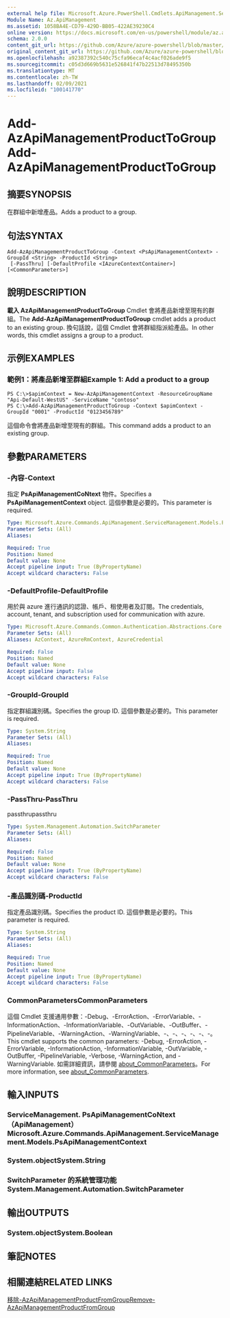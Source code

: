 ```yaml
---
external help file: Microsoft.Azure.PowerShell.Cmdlets.ApiManagement.ServiceManagement.dll-Help.xml
Module Name: Az.ApiManagement
ms.assetid: 1058BA4E-CD79-429D-BB05-422AE39230C4
online version: https://docs.microsoft.com/en-us/powershell/module/az.apimanagement/add-azapimanagementproducttogroup
schema: 2.0.0
content_git_url: https://github.com/Azure/azure-powershell/blob/master/src/ApiManagement/ApiManagement/help/Add-AzApiManagementProductToGroup.md
original_content_git_url: https://github.com/Azure/azure-powershell/blob/master/src/ApiManagement/ApiManagement/help/Add-AzApiManagementProductToGroup.md
ms.openlocfilehash: a92387392c540c75cfa96ecaf4c4acf026ade9f5
ms.sourcegitcommit: c05d3d669b5631e526841f47b22513d78495350b
ms.translationtype: MT
ms.contentlocale: zh-TW
ms.lasthandoff: 02/09/2021
ms.locfileid: "100141770"
---
```

# <span data-ttu-id="81b3d-101">Add-AzApiManagementProductToGroup</span><span class="sxs-lookup"><span data-stu-id="81b3d-101">Add-AzApiManagementProductToGroup</span></span>

## <span data-ttu-id="81b3d-102">摘要</span><span class="sxs-lookup"><span data-stu-id="81b3d-102">SYNOPSIS</span></span>
<span data-ttu-id="81b3d-103">在群組中新增產品。</span><span class="sxs-lookup"><span data-stu-id="81b3d-103">Adds a product to a group.</span></span>

## <span data-ttu-id="81b3d-104">句法</span><span class="sxs-lookup"><span data-stu-id="81b3d-104">SYNTAX</span></span>

```
Add-AzApiManagementProductToGroup -Context <PsApiManagementContext> -GroupId <String> -ProductId <String>
 [-PassThru] [-DefaultProfile <IAzureContextContainer>] [<CommonParameters>]
```

## <span data-ttu-id="81b3d-105">說明</span><span class="sxs-lookup"><span data-stu-id="81b3d-105">DESCRIPTION</span></span>
<span data-ttu-id="81b3d-106">**載入 AzApiManagementProductToGroup** Cmdlet 會將產品新增至現有的群組。</span><span class="sxs-lookup"><span data-stu-id="81b3d-106">The **Add-AzApiManagementProductToGroup** cmdlet adds a product to an existing group.</span></span>
<span data-ttu-id="81b3d-107">換句話說，這個 Cmdlet 會將群組指派給產品。</span><span class="sxs-lookup"><span data-stu-id="81b3d-107">In other words, this cmdlet assigns a group to a product.</span></span>

## <span data-ttu-id="81b3d-108">示例</span><span class="sxs-lookup"><span data-stu-id="81b3d-108">EXAMPLES</span></span>

### <span data-ttu-id="81b3d-109">範例1：將產品新增至群組</span><span class="sxs-lookup"><span data-stu-id="81b3d-109">Example 1: Add a product to a group</span></span>
```
PS C:\>$apimContext = New-AzApiManagementContext -ResourceGroupName "Api-Default-WestUS" -ServiceName "contoso"
PS C:\>Add-AzApiManagementProductToGroup -Context $apimContext -GroupId "0001" -ProductId "0123456789"
```

<span data-ttu-id="81b3d-110">這個命令會將產品新增至現有的群組。</span><span class="sxs-lookup"><span data-stu-id="81b3d-110">This command adds a product to an existing group.</span></span>

## <span data-ttu-id="81b3d-111">參數</span><span class="sxs-lookup"><span data-stu-id="81b3d-111">PARAMETERS</span></span>

### <span data-ttu-id="81b3d-112">-內容</span><span class="sxs-lookup"><span data-stu-id="81b3d-112">-Context</span></span>
<span data-ttu-id="81b3d-113">指定 **PsApiManagementCoNtext** 物件。</span><span class="sxs-lookup"><span data-stu-id="81b3d-113">Specifies a **PsApiManagementContext** object.</span></span>
<span data-ttu-id="81b3d-114">這個參數是必要的。</span><span class="sxs-lookup"><span data-stu-id="81b3d-114">This parameter is required.</span></span>

```yaml
Type: Microsoft.Azure.Commands.ApiManagement.ServiceManagement.Models.PsApiManagementContext
Parameter Sets: (All)
Aliases:

Required: True
Position: Named
Default value: None
Accept pipeline input: True (ByPropertyName)
Accept wildcard characters: False
```

### <span data-ttu-id="81b3d-115">-DefaultProfile</span><span class="sxs-lookup"><span data-stu-id="81b3d-115">-DefaultProfile</span></span>
<span data-ttu-id="81b3d-116">用於與 azure 進行通訊的認證、帳戶、租使用者及訂閱。</span><span class="sxs-lookup"><span data-stu-id="81b3d-116">The credentials, account, tenant, and subscription used for communication with azure.</span></span>

```yaml
Type: Microsoft.Azure.Commands.Common.Authentication.Abstractions.Core.IAzureContextContainer
Parameter Sets: (All)
Aliases: AzContext, AzureRmContext, AzureCredential

Required: False
Position: Named
Default value: None
Accept pipeline input: False
Accept wildcard characters: False
```

### <span data-ttu-id="81b3d-117">-GroupId</span><span class="sxs-lookup"><span data-stu-id="81b3d-117">-GroupId</span></span>
<span data-ttu-id="81b3d-118">指定群組識別碼。</span><span class="sxs-lookup"><span data-stu-id="81b3d-118">Specifies the group ID.</span></span>
<span data-ttu-id="81b3d-119">這個參數是必要的。</span><span class="sxs-lookup"><span data-stu-id="81b3d-119">This parameter is required.</span></span>

```yaml
Type: System.String
Parameter Sets: (All)
Aliases:

Required: True
Position: Named
Default value: None
Accept pipeline input: True (ByPropertyName)
Accept wildcard characters: False
```

### <span data-ttu-id="81b3d-120">-PassThru</span><span class="sxs-lookup"><span data-stu-id="81b3d-120">-PassThru</span></span>
<span data-ttu-id="81b3d-121">passthru</span><span class="sxs-lookup"><span data-stu-id="81b3d-121">passthru</span></span>

```yaml
Type: System.Management.Automation.SwitchParameter
Parameter Sets: (All)
Aliases:

Required: False
Position: Named
Default value: None
Accept pipeline input: True (ByPropertyName)
Accept wildcard characters: False
```

### <span data-ttu-id="81b3d-122">-產品識別碼</span><span class="sxs-lookup"><span data-stu-id="81b3d-122">-ProductId</span></span>
<span data-ttu-id="81b3d-123">指定產品識別碼。</span><span class="sxs-lookup"><span data-stu-id="81b3d-123">Specifies the product ID.</span></span>
<span data-ttu-id="81b3d-124">這個參數是必要的。</span><span class="sxs-lookup"><span data-stu-id="81b3d-124">This parameter is required.</span></span>

```yaml
Type: System.String
Parameter Sets: (All)
Aliases:

Required: True
Position: Named
Default value: None
Accept pipeline input: True (ByPropertyName)
Accept wildcard characters: False
```

### <span data-ttu-id="81b3d-125">CommonParameters</span><span class="sxs-lookup"><span data-stu-id="81b3d-125">CommonParameters</span></span>
<span data-ttu-id="81b3d-126">這個 Cmdlet 支援通用參數：-Debug、-ErrorAction、-ErrorVariable、-InformationAction、-InformationVariable、-OutVariable、-OutBuffer、-PipelineVariable、-WarningAction、-WarningVariable、-、-、-、-、-、-。</span><span class="sxs-lookup"><span data-stu-id="81b3d-126">This cmdlet supports the common parameters: -Debug, -ErrorAction, -ErrorVariable, -InformationAction, -InformationVariable, -OutVariable, -OutBuffer, -PipelineVariable, -Verbose, -WarningAction, and -WarningVariable.</span></span> <span data-ttu-id="81b3d-127">如需詳細資訊，請參閱 [about_CommonParameters](http://go.microsoft.com/fwlink/?LinkID=113216)。</span><span class="sxs-lookup"><span data-stu-id="81b3d-127">For more information, see [about_CommonParameters](http://go.microsoft.com/fwlink/?LinkID=113216).</span></span>

## <span data-ttu-id="81b3d-128">輸入</span><span class="sxs-lookup"><span data-stu-id="81b3d-128">INPUTS</span></span>

### <span data-ttu-id="81b3d-129">ServiceManagement. PsApiManagementCoNtext （ApiManagement）</span><span class="sxs-lookup"><span data-stu-id="81b3d-129">Microsoft.Azure.Commands.ApiManagement.ServiceManagement.Models.PsApiManagementContext</span></span>

### <span data-ttu-id="81b3d-130">System.object</span><span class="sxs-lookup"><span data-stu-id="81b3d-130">System.String</span></span>

### <span data-ttu-id="81b3d-131">SwitchParameter 的系統管理功能</span><span class="sxs-lookup"><span data-stu-id="81b3d-131">System.Management.Automation.SwitchParameter</span></span>

## <span data-ttu-id="81b3d-132">輸出</span><span class="sxs-lookup"><span data-stu-id="81b3d-132">OUTPUTS</span></span>

### <span data-ttu-id="81b3d-133">System.object</span><span class="sxs-lookup"><span data-stu-id="81b3d-133">System.Boolean</span></span>

## <span data-ttu-id="81b3d-134">筆記</span><span class="sxs-lookup"><span data-stu-id="81b3d-134">NOTES</span></span>

## <span data-ttu-id="81b3d-135">相關連結</span><span class="sxs-lookup"><span data-stu-id="81b3d-135">RELATED LINKS</span></span>

[<span data-ttu-id="81b3d-136">移除-AzApiManagementProductFromGroup</span><span class="sxs-lookup"><span data-stu-id="81b3d-136">Remove-AzApiManagementProductFromGroup</span></span>](./Remove-AzApiManagementProductFromGroup.md)


